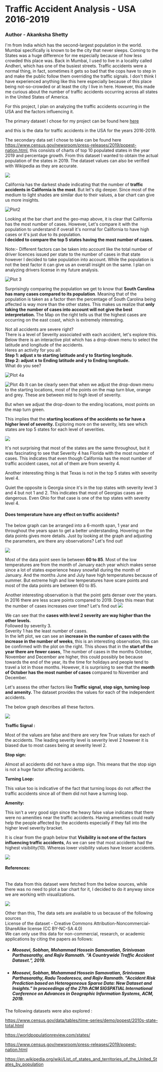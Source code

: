 # Traffic Accident Analysis - USA 2016-2019
### Author - Akanksha Shetty
I'm from India which has the second-largest population in the world. Mumbai specifically is known to be the city that never sleeps. Coming to the States was a huge difference for me especially because of how less crowded this place was. Back in Mumbai, I used to live in a locality called Andheri, which has one of the busiest streets. Traffic accidents were a normal thing, in fact, sometimes it gets so bad that the cops have to step in and make the public follow them overriding the traffic signals. I don't think I have experienced anything like this here especially because of this place being not-so-crowded or at least the city I live in here. However, this made me curious about the number of traffic accidents occurring across all states in the United States of America. 


For this project, I plan on analyzing the traffic accidents occurring in the USA and the factors influencing it.

The primary dataset I chose for my project can be found here 
[here](https://www.kaggle.com/sobhanmoosavi/us-accidents)
    
and this is the data for traffic accidents in the USA for the years 2016-2019. 
   

The secondary data set I chose to take can be found here https://www.census.gov/newsroom/press-releases/2019/popest-nation.html, this consists of charts of top 10 populated states in the year 2019 and percentage growth. From this dataset I wanted to obtain the actual population of the states in 2019. The dataset values can also be verified with Wikipedia as they are accurate.

![](/Plots/Plot1.png)

California has the darkest shade indicating that the number of <b>traffic accidents in California is the most</b>. But let's dig deeper.
Since most of the medium to light shades are similar due to their values, a bar chart can give us more insights.

![Plot2](https://github.com/ashetty4/TrafficAccidents/blob/master/Plots/Plot%202.png)

Looking at the bar chart and the geo-map above, it is clear that California has the most number of cases. However, Let's compare it with the population to understand if overall it's normal for California to have high cases or it's just due to its population.
<br>
<b>I decided to compare the top 5 states having the most number of cases.</b><br>

Note:- Different factors can be taken into account like the total number of driver licences issued per state to the number of cases in that state however I decided to take population into account. While the population is not the best factor it can give us an overall insight on the same. I plan on analyzing drivers license in my future analysis.
<br>

![Plot 3](https://github.com/ashetty4/TrafficAccidents/blob/master/Plots/Plot%203.png)


Surprisingly comparing the population we get to know that <b>South Carolina has many cases compared to its population</b>. Meaning that of the population is taken as a factor then the percentage of South Carolina being affected is way more than the other states. This makes us realize that <b>only taking the number of cases into account will not give the best interpretation. </b>The Map on the right tells us that the highest cases are occurring on the east coast, which is extremely interesting.


Not all accidents are severe right? <br>There is a level of Severity associated with each accident, let's explore this. Below there is an interactive plot which has a drop-down menu to select the latitude and longitude of the accidents. <br>
Heres an activity for you all:<b><br>
Step 1: adjust x to starting latitude and y to Starting longitude.<br>
Step 2: adjust x to Ending latitude and y to Ending longitude. 
</b><br>
What do you see?

![Plot 4a](https://github.com/ashetty4/TrafficAccidents/blob/master/Plots/Plot%204a.png)

![Plot 4b](https://github.com/ashetty4/TrafficAccidents/blob/master/Plots/Plot%204b.png)
It can be clearly seen that when we adjust the drop-down menu to the starting locations, most of the points on the map turn blue, orange and grey. These are between mid to high level of severity.

But when we adjust the drop-down to the ending locations, most points on the map turn green.

This implies that the <b>starting locations of the accidents so far have a higher level of severity.</b>
Exploring more on the severity, lets see which states are top 5 states for each level of severities.


![](https://github.com/ashetty4/TrafficAccidents/blob/master/Plots/Plot%205.png)

It's not surprising that most of the states are the same throughout, but it was fascinating to see that Severity 4 has Florida with the most number of cases. This indicates that even though California has the most number of traffic accident cases, not all of them are from severity 4.
 
Another interesting thing is that Texas is not in the top 5 states with severity level 4. 

Quiet the opposite is Georgia since it's in the top states with severity level 3 and 4 but not 1 and 2. This indicates that most of Georgias cases are dangerous. Even Ohio for that case is one of the top states with severity level 4.

<h4>Does temperature have any effect on traffic accidents? </h4>

The below graph can be arranged into a 6-month span, 1 year and throughout the years span to get a better understanding. Hovering on the data points gives more details.
Just by looking at the graph and adjusting the parameters, are there any observations? Let's find out!

![](https://github.com/ashetty4/TrafficAccidents/blob/master/Plots/Plot%206.png)

Most of the data point seen lie between <b>60 to 85</b>. Most of the low temperatures are from the month of January each year which makes sense since a lot of states experience heavy snowfall during the month of January. And the months June and July have high temperatures because of summer. But extreme high and low temperatures have scare points and most of the data points are between 60 to 85.

Another interesting observation is that the point gets denser over the years. In 2016 there are less scare points compared to 2019. Does this mean that the number of cases increases over time? Let's find out
![](https://github.com/ashetty4/TrafficAccidents/blob/master/Plots/Plot%207.png)

We can see that the <b>cases with level 2 severity are way higher than the other levels. </b><br>
Followed by severity 3.<br>
Severity 1 has the least number of cases. <br>
In the left plot, we can see an <b>increase in the number of cases with the increase in the number of weeks</b>, this is an interesting observation, this can be confirmed with the plot on the right. This shows that in the <b>start of the year there are fewer cases</b>, The number of cases in the months October, November and December are higher, this could possibly be because towards the end of the year, its the time for holidays and people tend to travel a lot in those months. However, it is surprising to see that the <b>month of October has the most number of cases </b>compared to November and December.

Let's assess the other factors like<b> Traffic signal, stop sign, turning loop and amenity. </b>
The dataset provides the values for each of the independent accidents.

The below graph describes all these factors.

![](https://github.com/ashetty4/TrafficAccidents/blob/master/Plots/Plot%208.png)

<b>Traffic Signal :</b>

Most of the values are false and there are very few True values for each of the accidents.
The leading severity level is severity level 2 however it is biased due to most cases being at severity level 2.

<b>Stop sign:</b>

Almost all accidents did not have a stop sign. This means that the stop sign is not a huge factor affecting accidents.

<b>Turning Loop: </b>

This value too is indicative of the fact that turning loops do not affect the traffic accidents since all of them did not have a turning loop.

<b>Amenity:</b>

This isn't a very good sign since the heavy false value indicates that there were no amenities near the traffic accidents. Having amenities could really help the people affected by the accidents especially if they fall into the higher level severity bracket.

It is clear from the graph below that <b>Visibility is not one of the factors influencing traffic accidents</b>, As we can see that most accidents had the highest visibility(10). Whereas lower visibility values have lesser accidents. 

![](https://github.com/ashetty4/TrafficAccidents/blob/master/Plots/Plot%209.png)


<h4>References:</h4>
<br>
The data from this dataset were fetched from the below sources, while there was no need to plot a bar chart for it, I decided to do it anyway since we are working with visualizations.

![](https://github.com/ashetty4/TrafficAccidents/blob/master/Plots/Plot%2010.png)



Other than this,
The data sets are available to us because of the following sources 
<br>
License of the dataset - Creative Commons Attribution-Noncommercial-ShareAlike license (CC BY-NC-SA 4.0)
<br>
We can only use this data for non-commercial, research, or academic applications by citing the papers as follows:
<ul>
<li><h5>Moosavi, Sobhan, Mohammad Hossein Samavatian, Srinivasan Parthasarathy, and Rajiv Ramnath. “A Countrywide Traffic Accident Dataset.”, 2019.</h5></li>

<li><h5>Moosavi, Sobhan, Mohammad Hossein Samavatian, Srinivasan Parthasarathy, Radu Teodorescu, and Rajiv Ramnath. "Accident Risk Prediction based on Heterogeneous Sparse Data: New Dataset and Insights." In proceedings of the 27th ACM SIGSPATIAL International Conference on Advances in Geographic Information Systems, ACM, 2019.</h5></li>

</ul>
The following datasets were also explored :

https://www.census.gov/data/tables/time-series/demo/popest/2010s-state-total.html <br>

https://worldpopulationreview.com/states/<br>

https://www.census.gov/newsroom/press-releases/2019/popest-nation.html<br>

https://en.wikipedia.org/wiki/List_of_states_and_territories_of_the_United_States_by_population<br>



